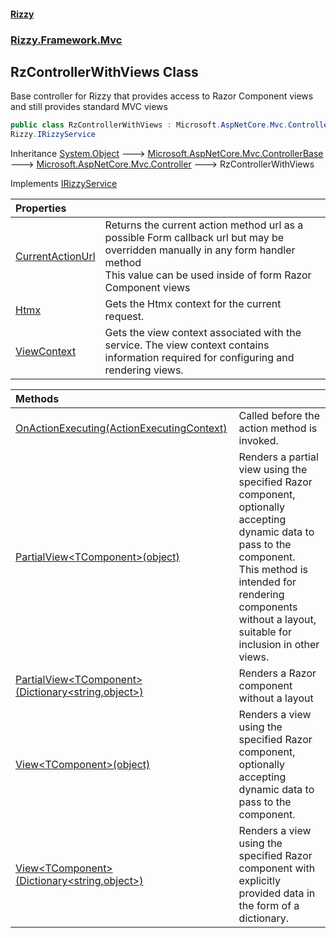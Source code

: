 #### [Rizzy](index.md 'index')
### [Rizzy.Framework.Mvc](Rizzy.Framework.Mvc.md 'Rizzy.Framework.Mvc')

## RzControllerWithViews Class

Base controller for Rizzy that provides access to Razor Component views and still provides standard MVC views

```csharp
public class RzControllerWithViews : Microsoft.AspNetCore.Mvc.Controller,
Rizzy.IRizzyService
```

Inheritance [System.Object](https://docs.microsoft.com/en-us/dotnet/api/System.Object 'System.Object') &#129106; [Microsoft.AspNetCore.Mvc.ControllerBase](https://docs.microsoft.com/en-us/dotnet/api/Microsoft.AspNetCore.Mvc.ControllerBase 'Microsoft.AspNetCore.Mvc.ControllerBase') &#129106; [Microsoft.AspNetCore.Mvc.Controller](https://docs.microsoft.com/en-us/dotnet/api/Microsoft.AspNetCore.Mvc.Controller 'Microsoft.AspNetCore.Mvc.Controller') &#129106; RzControllerWithViews

Implements [IRizzyService](Rizzy.IRizzyService.md 'Rizzy.IRizzyService')

| Properties | |
| :--- | :--- |
| [CurrentActionUrl](Rizzy.Framework.Mvc.RzControllerWithViews.CurrentActionUrl.md 'Rizzy.Framework.Mvc.RzControllerWithViews.CurrentActionUrl') | Returns the current action method url as a possible Form callback url but may be overridden manually in any form handler method<br/>This value can be used inside of form Razor Component views |
| [Htmx](Rizzy.Framework.Mvc.RzControllerWithViews.Htmx.md 'Rizzy.Framework.Mvc.RzControllerWithViews.Htmx') | Gets the Htmx context for the current request. |
| [ViewContext](Rizzy.Framework.Mvc.RzControllerWithViews.ViewContext.md 'Rizzy.Framework.Mvc.RzControllerWithViews.ViewContext') | Gets the view context associated with the service. The view context contains information required for configuring and rendering views. |

| Methods | |
| :--- | :--- |
| [OnActionExecuting(ActionExecutingContext)](Rizzy.Framework.Mvc.RzControllerWithViews.OnActionExecuting(Microsoft.AspNetCore.Mvc.Filters.ActionExecutingContext).md 'Rizzy.Framework.Mvc.RzControllerWithViews.OnActionExecuting(Microsoft.AspNetCore.Mvc.Filters.ActionExecutingContext)') | Called before the action method is invoked. |
| [PartialView&lt;TComponent&gt;(object)](Rizzy.Framework.Mvc.RzControllerWithViews.PartialView_TComponent_(object).md 'Rizzy.Framework.Mvc.RzControllerWithViews.PartialView<TComponent>(object)') | Renders a partial view using the specified Razor component, optionally accepting dynamic data to pass to the component.<br/>This method is intended for rendering components without a layout, suitable for inclusion in other views. |
| [PartialView&lt;TComponent&gt;(Dictionary&lt;string,object&gt;)](Rizzy.Framework.Mvc.RzControllerWithViews.PartialView_TComponent_(System.Collections.Generic.Dictionary_string,object_).md 'Rizzy.Framework.Mvc.RzControllerWithViews.PartialView<TComponent>(System.Collections.Generic.Dictionary<string,object>)') | Renders a Razor component without a layout |
| [View&lt;TComponent&gt;(object)](Rizzy.Framework.Mvc.RzControllerWithViews.View_TComponent_(object).md 'Rizzy.Framework.Mvc.RzControllerWithViews.View<TComponent>(object)') | Renders a view using the specified Razor component, optionally accepting dynamic data to pass to the component. |
| [View&lt;TComponent&gt;(Dictionary&lt;string,object&gt;)](Rizzy.Framework.Mvc.RzControllerWithViews.View_TComponent_(System.Collections.Generic.Dictionary_string,object_).md 'Rizzy.Framework.Mvc.RzControllerWithViews.View<TComponent>(System.Collections.Generic.Dictionary<string,object>)') | Renders a view using the specified Razor component with explicitly provided data in the form of a dictionary. |
